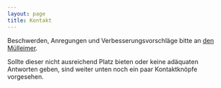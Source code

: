 ```yaml
---
layout: page
title: Kontakt
---
```


Beschwerden, Anregungen und Verbesserungsvorschläge bitte an [den Mülleimer](mailto:devnull@example.com).

Sollte dieser nicht ausreichend Platz bieten oder keine adäquaten Antworten geben, sind weiter unten noch ein paar Kontaktknöpfe vorgesehen.